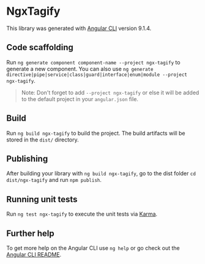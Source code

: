 # NgxTagify

This library was generated with [Angular CLI](https://github.com/angular/angular-cli) version 9.1.4.

## Code scaffolding

Run `ng generate component component-name --project ngx-tagify` to generate a new component. You can also use `ng generate directive|pipe|service|class|guard|interface|enum|module --project ngx-tagify`.
> Note: Don't forget to add `--project ngx-tagify` or else it will be added to the default project in your `angular.json` file. 

## Build

Run `ng build ngx-tagify` to build the project. The build artifacts will be stored in the `dist/` directory.

## Publishing

After building your library with `ng build ngx-tagify`, go to the dist folder `cd dist/ngx-tagify` and run `npm publish`.

## Running unit tests

Run `ng test ngx-tagify` to execute the unit tests via [Karma](https://karma-runner.github.io).

## Further help

To get more help on the Angular CLI use `ng help` or go check out the [Angular CLI README](https://github.com/angular/angular-cli/blob/master/README.md).
